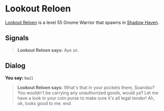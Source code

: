 # Lookout Reloen



[Lookout Reloen](/npc/150040) is a level 55 Gnome Warrior that spawns in [Shadow Haven](/zone/150).



## Signals

>**Lookout Reloen says:** Aye sir.


## Dialog

**You say:** `hail`



>**Lookout Reloen says:** What's that in your pockets there, Soandso? You wouldn't be carrying any unauthorized goods, would ya? Let me have a look in your coin purse to make sure it's all legal tender! Ah, ok, looks good to me.
end
